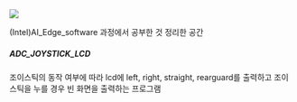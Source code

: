 <img src="https://capsule-render.vercel.app/api?type=auto&color=auto&height=auto&section=header&text=AI_Edge_software&fontSize=20" />

(Intel)AI_Edge_software 과정에서 공부한 것 정리한 공간


##### ADC_JOYSTICK_LCD ####
조이스틱의 동작 여부에 따라 lcd에 left, right, straight, rearguard를 출력하고 조이스틱을 누를 경우 빈 화면을 출력하는 프로그램
